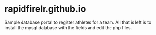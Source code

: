 # rapidfirelr.github.io
Sample database portal to register athletes for a team. All that is left is to install the mysql database with the fields and edit the php files.
